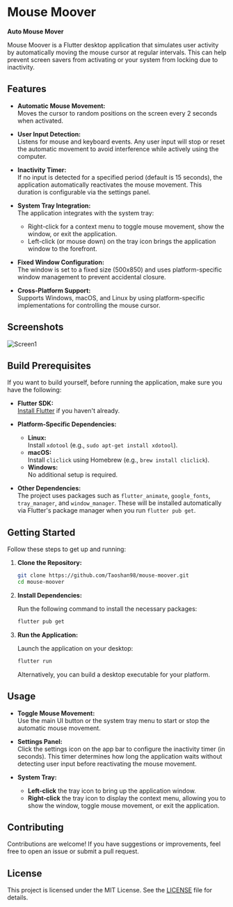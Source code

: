 # Mouse Moover

**Auto Mouse Mover**

Mouse Moover is a Flutter desktop application that simulates user activity by automatically moving the mouse cursor at regular intervals. This can help prevent screen savers from activating or your system from locking due to inactivity.

## Features

- **Automatic Mouse Movement:**  
  Moves the cursor to random positions on the screen every 2 seconds when activated.

- **User Input Detection:**  
  Listens for mouse and keyboard events. Any user input will stop or reset the automatic movement to avoid interference while actively using the computer.

- **Inactivity Timer:**  
  If no input is detected for a specified period (default is 15 seconds), the application automatically reactivates the mouse movement. This duration is configurable via the settings panel.

- **System Tray Integration:**  
  The application integrates with the system tray:
  - Right-click for a context menu to toggle mouse movement, show the window, or exit the application.
  - Left-click (or mouse down) on the tray icon brings the application window to the forefront.

- **Fixed Window Configuration:**  
  The window is set to a fixed size (500x850) and uses platform-specific window management to prevent accidental closure.

- **Cross-Platform Support:**  
  Supports Windows, macOS, and Linux by using platform-specific implementations for controlling the mouse cursor.

## Screenshots

 ![Screen1](https://github.com/user-attachments/assets/96501bc9-8caa-4f00-bf49-f34eb4aaa13e)

## Build Prerequisites

If you want to build yourself, before running the application, make sure you have the following:

- **Flutter SDK:**  
  [Install Flutter](https://docs.flutter.dev/get-started/install) if you haven't already.

- **Platform-Specific Dependencies:**  
  - **Linux:**  
    Install `xdotool` (e.g., `sudo apt-get install xdotool`).
  - **macOS:**  
    Install `cliclick` using Homebrew (e.g., `brew install cliclick`).
  - **Windows:**  
    No additional setup is required.

- **Other Dependencies:**  
  The project uses packages such as `flutter_animate`, `google_fonts`, `tray_manager`, and `window_manager`. These will be installed automatically via Flutter's package manager when you run `flutter pub get`.

## Getting Started

Follow these steps to get up and running:

1. **Clone the Repository:**

   ```bash
   git clone https://github.com/Taoshan98/mouse-moover.git
   cd mouse-moover
   ```

2. **Install Dependencies:**

   Run the following command to install the necessary packages:

   ```bash
   flutter pub get
   ```

3. **Run the Application:**

   Launch the application on your desktop:

   ```bash
   flutter run
   ```

   Alternatively, you can build a desktop executable for your platform.

## Usage

- **Toggle Mouse Movement:**  
  Use the main UI button or the system tray menu to start or stop the automatic mouse movement.

- **Settings Panel:**  
  Click the settings icon on the app bar to configure the inactivity timer (in seconds). This timer determines how long the application waits without detecting user input before reactivating the mouse movement.

- **System Tray:**  
  - **Left-click** the tray icon to bring up the application window.
  - **Right-click** the tray icon to display the context menu, allowing you to show the window, toggle mouse movement, or exit the application.

## Contributing

Contributions are welcome! If you have suggestions or improvements, feel free to open an issue or submit a pull request.

## License

This project is licensed under the MIT License. See the [LICENSE](LICENSE) file for details.
